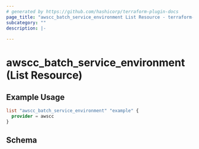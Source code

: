 ```yaml
---
# generated by https://github.com/hashicorp/terraform-plugin-docs
page_title: "awscc_batch_service_environment List Resource - terraform-provider-awscc"
subcategory: ""
description: |-
  
---
```


# awscc_batch_service_environment (List Resource)



## Example Usage

```terraform
list "awscc_batch_service_environment" "example" {
  provider = awscc
}
```

<!-- schema generated by tfplugindocs -->
## Schema
